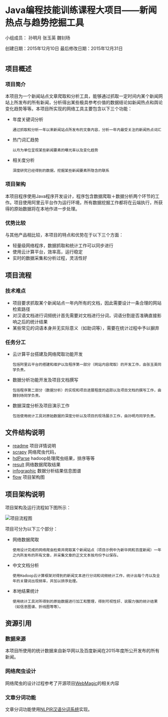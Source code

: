 # Java编程技能训练课程大项目——新闻热点与趋势挖掘工具

小组成员： 孙明月 张玉英 魏钊旸

创建日期：2015年12月10日  最后修改日期：2015年12月31日

#

## 项目概述

### 项目简介

本项目为一个新闻站点文章爬取和分析工具，能够通过抓取一定时间内某个新闻网站上所发布的所有新闻，分析得出某些极具参考价值的数据结论如新闻热点和舆论变化趋势等等。本项目所实现的网络工具主要包含以下三个功能：

* 年度关键词分析

      通过抓取和分析一年以来新闻站点所发布的文章内容，分析一年内最受关注的新闻热点词汇

* 热门词汇趋势

      以月为单位呈现某些新闻要素的曝光率以及变化趋势

* 相关度分析

      深度研究已经得到的数据，挖掘某些新闻要素所隐含的联系

### 项目架构

本项目程序使用Java程序开发设计，程序包含数据爬取＋数据分析两个环节的工作。项目使用阿里云平台作为运行环境，所有数据挖掘工作都将在云端执行，所获得的原始数据将在本地作进一步处理。

### 优势比较 

与其他产品相比较，本项目的特点和优势在于以下三个方面：

* 轻量级网络程序，数据抓取和统计工作可以同步进行
* 使用云计算平台，效率高，运行稳定
* 实时的数据采集和分析过程，灵活性好

## 项目流程

### 技术难点

* 项目要求抓取某个新闻站点一年内所有的文档，因此需要设计一条合理的网站检索路径
* 对汉语文档进行词频统计首先需要对文档进行分词，词语分割是否准确直接影响之后的统计结果
* 某些常见的词语本身并无实际意义（如助词等），需要在统计过程中予以摒弃

### 任务分工

* 云计算平台搭建及网络爬取功能开发

      包括阿里云平台的搭建和维护以及程序第一部分（网站内容爬取）的开发工作，由张玉英同学负责。

* 数据分析功能开发及项目文档撰写

      包括程序第二部分（数据分析）的实现和项目进展程度的追踪以及项目文档的撰写工作，由魏钊旸同学负责。

* 数据深度分析及项目演示工作

      包括使用统计工具对原始数据的深度分析以及项目的现场展示工作，由孙明月同学负责。
      
## 文件结构说明

* [readme](readme.MD) 项目详情说明
* [scrapy](scrapy) 网络爬虫代码，
* [hdParse](hdParse) hadoop处理爬虫结果，排序等等
* [result](result) 网络数据爬取结果
* [infographic](infographic.pdf) 数据分析结果信息图谱
* [flow](flow.svg) 项目架构图

## 项目架构说明

项目架构及运行流程如下图所示：

![项目流程图](https://cdn.rawgit.com/1013553207/PkuJava18/master/Java-Course-Report/flow.svg)

项目可分为以下三个部分：

* 网络数据爬取

      使用设计完成的网络爬虫检索并爬取某个新闻站点（项目示例中为新华网和百度新闻）一年之内所发布的所有文章，并采集文章的正文文本按月份予以保存。

* 中文文档分析

      使用Hadoop云计算框架对得到的新闻文本进行分词和词频统计工作，统计出每个月以及全年的关键词出现频率，并加以排序处理。

* 本地结果统计

      使用统计工具对所得到的原始数据进行加工和整理，得到可视性好、说服力强的统计结果（如信息图谱、折线图等等）。

## 资源引用

### 数据来源

本项目所使用的统计数据来自新华网以及百度新闻在2015年度所公开发布的所有新闻。

### 网络爬虫设计

网络爬虫的设计过程参考了开源项目[WebMagic](https://github.com/code4craft/webmagic)的相关内容

### 文章分词功能

文章分词功能使用[NLPIR汉语分词系统](http://ictclas.nlpir.org/newsdownloads?DocId=389)实现。




